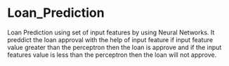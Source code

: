 # Loan_Prediction
Loan Prediction using set of input features by using Neural Networks. It preddict the loan approval with the help of input feature
if input feature value greater than the perceptron then the loan is approve and if the input features value is less than the perceptron
then the loan will not approve.
